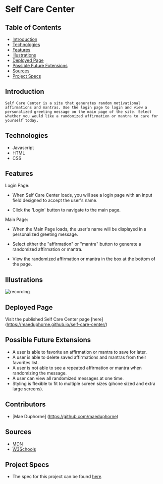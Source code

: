 # Self Care Center

## Table of Contents
  - [Introduction](##Introduction)
  - [Technologies](##Technologies)
  - [Features](##Features)
  - [Illustrations](##Illustrations)
  - [Deployed Page](##Deployed-Page)
  - [Possible Future Extensions](##Possible-Future-Extensions)
  - [Sources](##Sources)
  - [Project Specs](##Project-Specs)

## Introduction
    Self Care Center is a site that generates random motivational affirmations and mantras. Use the login page to login and view a personalized greeting message on the main page of the site. Select whether you would like a randomized affirmation or mantra to care for yourself today. 

## Technologies
  - Javascript
  - HTML
  - CSS

## Features

   Login Page: 
   
   - When Self Care Center loads, you will see a login page with an input field designed to accept the user's name.
   
   - Click the 'Login' button to navigate to the main page.
   
   
   Main Page:
   - When the Main Page loads, the user's name will be displayed in a personalized greeting message.
   
   - Select either the "affirmation" or "mantra" button to generate a randomized affirmation or mantra.
   
   - View the randomized affirmation or mantra in the box at the bottom of the page.

## Illustrations

![recording](https://user-images.githubusercontent.com/63213406/120123514-79431400-c16c-11eb-84cd-f06926ef1382.gif)

## Deployed Page

Visit the published Self Care Center page [here] (https://maeduphorne.github.io/self-care-center/)

## Possible Future Extensions

  - A user is able to favorite an affirmation or mantra to save for later.
  - A user is able to delete saved affirmations and mantras from their favorites list.
  - A user is not able to see a repeated affirmation or mantra when randomizing the message.
  - A user can view all randomized messages at one time.
  - Styling is flexible to fit to multiple screen sizes (phone sized and extra large screens).

## Contributors

- [Mae Duphorne] (https://github.com/maeduphorne)

## Sources
  - [MDN](http://developer.mozilla.org/en-US/)
  - [W3Schools](https://www.w3schools.com/)

## Project Specs
- The spec for this project can be found [here](https://frontend.turing.io/projects/module-1/self-care-center.html).
